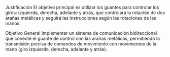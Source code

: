 Justificación
El objetivo principal es utilizar los guantes para controlar los giros: izquierda, derecha, adelante y atrás, que controlará la rotación de dos arañas metálicas y seguirá las instrucciones según las rotaciones de las manos.





 Objetivo General
Implementar un sistema de comunicación bidireccional que conecte el guante de control con las arañas metálicas, permitiendo la transmisión precisa de comandos de movimiento con movimientos de la mano (giro izquierdo, derecha, adelante y atrás).
 

